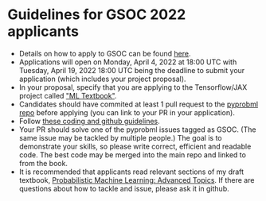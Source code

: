 
# Guidelines for GSOC 2022 applicants


- Details on how to apply to GSOC can be found 
[here](https://opensource.googleblog.com/2022/03/Google-Summer-of-Code-2022-mentoring-orgs-revealed.html).
- Applications will open on Monday, April 4, 2022 at 18:00 UTC with Tuesday, April 19, 2022 18:00 UTC 
being the deadline to submit your application (which includes your project proposal). 
- In your proposal, specify that you are applying to the Tensorflow/JAX project called ["ML Textbook"](https://docs.google.com/document/d/1fLDLwIhnwDUz3uUV8RyUZiOlmTN9Uzy5ZuvI8iDDFf8/edit#heading=h.jb7eenqf2crq).
- Candidates  should have commited at least 1 pull request to the [pyprobml repo](https://github.com/probml/pyprobml) before applying (you can link to your PR in your 
application).
- Follow [these coding and github guidelines](https://github.com/probml/pyprobml/blob/master/CONTRIBUTING.md).
- Your PR should solve one of the pyprobml issues tagged as GSOC. (The same issue may be tackled by multiple people.)
 The goal is to demonstrate your skills, so please write correct, efficient and readable code. 
The best code may be merged into the main repo and linked to from the book.
- It is recommended that applicants read relevant sections of my draft textbook,
 [Probabilistic Machine Learning: Advanced Topics](https://probml.github.io/pml-book/book2.html). If there are questions about how to tackle
and issue, please ask it in github.
